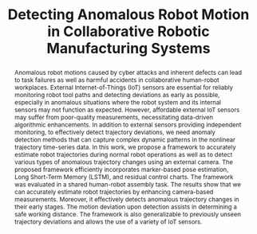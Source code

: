 ---
title: "Detecting Anomalous Robot Motion in Collaborative Robotic Manufacturing Systems"
authors: "Yuhao Zhong, Yalun Wen, Sarah Hopko, Adithyaa Karthikeyan, Prabhakar Pagilla, Ranjana K. Mehta, and Satish T.S. Bukkapatnam "
journal: "IEEE Internet of Things Journal"
year: "2024"
links: "https://ieeexplore.ieee.org/abstract/document/10339676"
tldr: "External IoT surveillance cameras combined with marker pose estimation and LSTM to track fast-moving robot and detect anomalous robot motion based on risks in human-robot collaborative industrial environment."
abstract: "Anomalous robot motions caused by cyber attacks and inherent defects can lead to task failures as well as harmful accidents in collaborative human-robot workplaces. External Internet-of-Things (IoT) sensors are essential for reliably monitoring robot tool paths and detecting deviations as early as possible, especially in anomalous situations where the robot system and its internal sensors may not function as expected. However, affordable external IoT sensors may suffer from poor-quality measurements, necessitating data-driven algorithmic enhancements. In addition to external sensors providing independent monitoring, to effectively detect trajectory deviations, we need anomaly detection methods that can capture complex dynamic patterns in the nonlinear trajectory time-series data. In this work, we propose a framework to accurately estimate robot trajectories during normal robot operations as well as to detect various types of anomalous trajectory changes using an external camera. The proposed framework efficiently incorporates marker-based pose estimation, Long Short-Term Memory (LSTM), and residual control charts. The framework was evaluated in a shared human-robot assembly task. The results show that we can accurately estimate robot trajectories by enhancing camera-based measurements. Moreover, it effectively detects anomalous trajectory changes in their early stages. The motion deviation upon detection assists in determining a safe working distance. The framework is also generalizable to previously unseen trajectory deviations and allows the use of a variety of IoT sensors. "
images: 
  - "/paper_images/SAI/image1.png"
  - "/paper_images/SAI/workflow.png"
  - "/paper_images/SAI/image2.png"
  - "/paper_images/SAI/image3.png"
  - "/paper_images/SAI/image4.png"
  - "/paper_images/SAI/image5.png"
  - "/paper_images/SAI/image6.png"
---